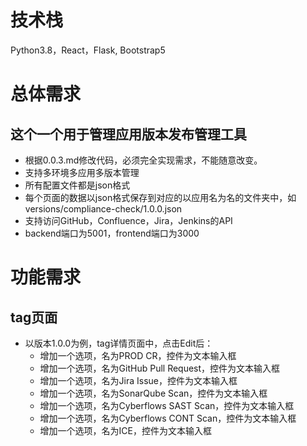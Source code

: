 # 技术栈
Python3.8，React，Flask, Bootstrap5

# 总体需求
## 这个一个用于管理应用版本发布管理工具
- 根据0.0.3.md修改代码，必须完全实现需求，不能随意改变。
- 支持多环境多应用多版本管理
- 所有配置文件都是json格式
- 每个页面的数据以json格式保存到对应的以应用名为名的文件夹中，如versions/compliance-check/1.0.0.json
- 支持访问GitHub，Confluence，Jira，Jenkins的API
- backend端口为5001，frontend端口为3000

# 功能需求
## tag页面
- 以版本1.0.0为例，tag详情页面中，点击Edit后：
  - 增加一个选项，名为PROD CR，控件为文本输入框
  - 增加一个选项，名为GitHub Pull Request，控件为文本输入框
  - 增加一个选项，名为Jira Issue，控件为文本输入框
  - 增加一个选项，名为SonarQube Scan，控件为文本输入框
  - 增加一个选项，名为Cyberflows SAST Scan，控件为文本输入框
  - 增加一个选项，名为Cyberflows CONT Scan，控件为文本输入框
  - 增加一个选项，名为ICE，控件为文本输入框
